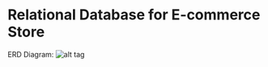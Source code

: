 # Relational Database for E-commerce Store

ERD Diagram:
![alt tag](https://github.com/PaulineStach/RelationalDatabaseForOnlineStore/tree/master/Images/erd.png)
